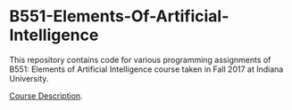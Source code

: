 # B551-Elements-Of-Artificial-Intelligence
This repository contains code for various programming assignments of B551: Elements of Artificial Intelligence course taken in Fall 2017 at Indiana University.

[Course Description](https://www.soic.indiana.edu/graduate/courses/index.html?number=B551&department=CSCI).

